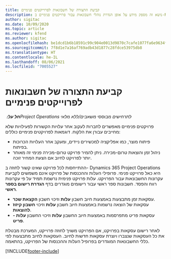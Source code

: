 ```yaml
---
title: קביעת התצורה של חשבונאות לפרוייקטים פנימיים
description: נושא זה מספק מידע על אופן הגדרת נוהלי חשבונאות עבור פרויקטים פנימיים ב-Project Operations.
author: sigitac
ms.date: 10/09/2020
ms.topic: article
ms.reviewer: kfend
ms.author: sigitac
ms.openlocfilehash: be1dcd1b6b18591c99c904e0013d9870c7cafe1077fa6e9634f2e9f495190848
ms.sourcegitcommit: 7f8d1e7a16af769adb43d1877c28fdce53975db8
ms.translationtype: HT
ms.contentlocale: he-IL
ms.lasthandoff: 08/06/2021
ms.locfileid: "7005527"
---
```

# <a name="configure-accounting-for-internal-projects"></a>קביעת התצורה של חשבונאות לפרוייקטים פנימיים

_**חל על:** ‏Project Operations לתרחישים מבוססי משאבים/ללא מלאי_

פרויקטים פנימיים מאפשרים לחברות לעקוב אחר עלויות הקשורות לפעילויות שלא מחייבים עבורן את הלקוח. דוגמאות לפרויקטים פנימיים כוללים:

- פיתוח מוצר, כמו אפליקציה למכשירים ניידים, ומעקב אחר העלויות הכרוכות בפיתוח.
- ניהול זמן והוצאות טרום-מכירה. ניתן להמיר פרויקט טרום-מכירה פנימי זה מאוחר יותר לפרויקט לחיוב אם הצעת המחיר זוכה.

ההתייחסות לכל פרויקט שאינו קשור לחוזה ב- Dynamics 365 Project Operations היא כאל פרוייקט פנימי. פרופילי העלות וההכנסות של פרויקט אינם משמשים לקביעת עקרונות החשבונאות עבור הפרויקט. עלות פרויקט פנימית נרשמת תמיד על פי עקרונות רווח והפסד. חשבונות ספר ראשי עבור רישומים מוגדרים בדף **הגדרת רישום בספר ראשי**.

- עסקאות זמן מתבצעות באמצעות חיוב חשבון **עלות** וזיכוי חשבון **הקצאת שכר**.
- עסקאות של הוצאה נרשמות באמצעות חיוב חשבון **עלות** וזיכוי **חשבון קיזוז להוצאות**.
- עסקאות פריט מתפרסמות באמצעות חיוב החשבון **עלות** וזיכוי החשבון **עלות - פריט**.

לאחר רישום עסקאות בפרויקט, אם הפרויקט משויך לחוזה פרוייקט, המערכת מבטלת את כל העסקאות שנצברו ויוצרת עסקאות חדשות לחיוב. העסקאות לחיוב מתבצעות לפי כללי החשבונאות המוגדרים בפרופיל העלות וההכנסות של הפרויקט, בהתאמה.




[!INCLUDE[footer-include](../includes/footer-banner.md)]
